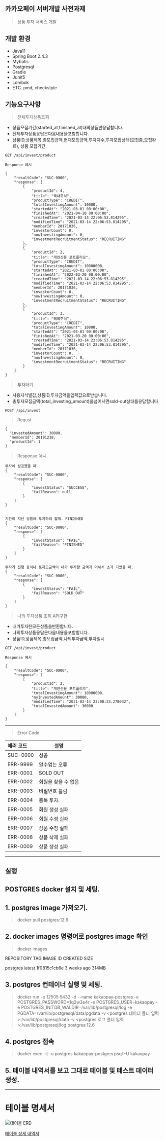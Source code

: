 ## 카카오페이 서버개발 사전과제
> 상품 투자 서비스 개발

## 개발 환경
- Java11
- Spring Boot 2.4.3
- Mybatis
- Postgresql
- Gradle
- Junit5 
- Lombok
- ETC. pmd, checkstyle

## 기능요구사항 
> 전체투자상품조회
- 상품모집기간(started_at,finished_at)내의상품만응답합니다.
- 전체투자상품응답은다음내용을포함합니다.
- 상품ID,상품제목,총모집금액,현재모집금액,투자자수,투자모집상태(모집중,모집완료), 상품 모집기간.

```
GET /api/invest/product
```
```
Response 예시
```
```
{
    "resultCode": "SUC-0000",
    "response": [
        {
            "productId": 4,
            "title": "국내주식",
            "productType": "CREDIT",
            "totalInvestingAmount": 10000,
            "startedAt": "2021-03-01 00:00:00",
            "finishedAt": "2021-04-10 00:00:00",
            "createdTime": "2021-03-14 22:06:53.814295",
            "modifiedTime": "2021-03-14 22:06:53.814295",
            "memberId": 20171036,
            "investorCount": 0,
            "nowInvestingAmount": 0,
            "investmentRecruitmentStatus": "RECRUITING"
        },
        {
            "productId": 2,
            "title": "개인신용 포트폴리오",
            "productType": "CREDIT",
            "totalInvestingAmount": 10000000,
            "startedAt": "2021-03-01 00:00:00",
            "finishedAt": "2022-03-20 00:00:00",
            "createdTime": "2021-03-14 22:06:53.814295",
            "modifiedTime": "2021-03-14 22:06:53.814295",
            "memberId": 20171036,
            "investorCount": 0,
            "nowInvestingAmount": 0,
            "investmentRecruitmentStatus": "RECRUITING"
        },
        {
            "productId": 3,
            "title": "헤외주식",
            "productType": "CREDIT",
            "totalInvestingAmount": 10000,
            "startedAt": "2021-03-01 00:00:00",
            "finishedAt": "2021-03-20 00:00:00",
            "createdTime": "2021-03-14 22:06:53.814295",
            "modifiedTime": "2021-03-14 22:06:53.814295",
            "memberId": 20171036,
            "investorCount": 0,
            "nowInvestingAmount": 0,
            "investmentRecruitmentStatus": "RECRUITING"
        }
    ]
}
```
 
> 투자하기
- 사용자식별값,상품ID,투자금액을입력값으로받습니다.
- 총투자모집금액(total_investing_amount)을넘어서면sold-out상태를응답합니다
```
POST /api/invest
```
> Requst
 
```
{
  "investedAmount": 30000,
  "memberId": 20191218,
  "productId": 1
}
```
> Response 예시
```
투자에 성공했을 때 
{
    "resultCode": "SUC-0000",
    "response": [
        {
            "investStatus": "SUCCESS",
            "failReason": null
        }
    ]
}


```
```
기한이 지난 상품에 투자하려 할때. FINISHED
{
    "resultCode": "SUC-0000",
    "response": [
        {
            "investStatus": "FAIL",
            "failReason": "FINISHED"
        }
    ]
}
```
```
투자가 진행 중이나 토자모금액이 내가 투자할 금액과 더해서 초과 되었을 때.
{
    "resultCode": "SUC-0000",
    "response": [
        {
            "investStatus": "FAIL",
            "failReason": "SOLD_OUT"
        }
    ]
}
```
> 나의 투자상품 조회 API구현
- 내가투자한모든상품을반환합니다.
- 나의투자상품응답은다음내용을포함합니다.
- 상품ID,상품제목,총모집금액,나의투자금액,투자일시

```
GET /api/invest/product
```
```
Response 예시
```
```
{
    "resultCode": "SUC-0000",
    "response": [
        {
            "productId": 2,
            "title": "개인신용 포트폴리오",
            "totalInvestingAmount": 10000000,
            "myInvestedAmount": 30000,
            "modifiedTime": "2021-03-14 23:08:33.278032",
            "totalInvestedAmount": 30000
        }
    ]
}
```
----
> Error Code

| 에러 코드       | 설명                                                         |
| :-----  | ------------------------------------------------------------ |
| SUC-0000  | 성공     |
| ERR-9999 | 알수업는 오류 |
| ERR-0001 |  SOLD OUT |
| ERR-0002 | 회원을 찾을 수 없음 |
| ERR-0003 | 비밀번호 틀림 |
| ERR-0004 | 중복 투자. |
| ERR-0005 | 회원 생성 실패 |
| ERR-0006 | 회원 수정 실패 |
| ERR-0007 | 상품 수정 실패 |
| ERR-0008 | 상품 삭제 실패 |
| ERR-0009 | 상품 생성 실패 |


-------
## 실행 ##
## POSTGRES docker 설치 및 세팅.
## 1. postgres image 가져오기.
> docker pull postgres:12.6

## 2. docker images 명령어로 postgres image 확인
> docker images

REPOSITORY                   TAG       IMAGE ID       CREATED        SIZE

postgres                     latest    1f0815c1cb6e   3 weeks ago    314MB

## 3. postgres 컨테이너 실행 및 세팅.
> docker run -p 12505:5432 -d --name kakaopay-postgres -e POSTGRES_PASSWORD=1q2w3e4r -e POSTGRES_USER=kakaopay -e POSTGRES_INITDB_WALDIR=/var/lib/postgresql/log -e PGDATA=/var/lib/postgresql/data/pgdata -v <postgres 데이터 폴더 입력>:/var/lib/postgresql/data -v <postgres 로그 폴더 입력>:/var/lib/postgresql/log postgres:12.6

## 4. postgres 접속
> docker exec -it -u postgres kakaopay-postgres psql -U kakaopay

## 5. 테이블 내역서를 보고 그대로 테이블 및 테스트 데이터 생성.

-----
# 테이블 명세서
![테이블 ERD](https://github.com/kakaopaycoding-server/202103-namhanjunsul-naver.com/blob/main/web/src/main/resources/erd.PNG)

[테이블 상세 내역서](https://github.com/kakaopaycoding-server/202103-namhanjunsul-naver.com/blob/main/web/src/main/resources/schema.sql)